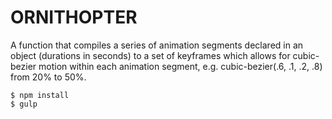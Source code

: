 # ORNITHOPTER
A function that compiles a series of animation segments declared in an object (durations in seconds) to a set of keyframes which allows for cubic-bezier motion within each animation segment, e.g. cubic-bezier(.6, .1, .2, .8) from 20% to 50%.

```
$ npm install
$ gulp
```
